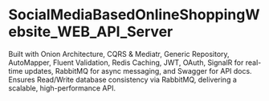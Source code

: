 # SocialMediaBasedOnlineShoppingWebsite_WEB_API_Server
Built with Onion Architecture, CQRS &amp; Mediatr, Generic Repository, AutoMapper, Fluent Validation, Redis Caching, JWT, OAuth, SignalR for real-time updates, RabbitMQ for async messaging, and Swagger for API docs. Ensures Read/Write database consistency via RabbitMQ, delivering a scalable, high-performance API.
